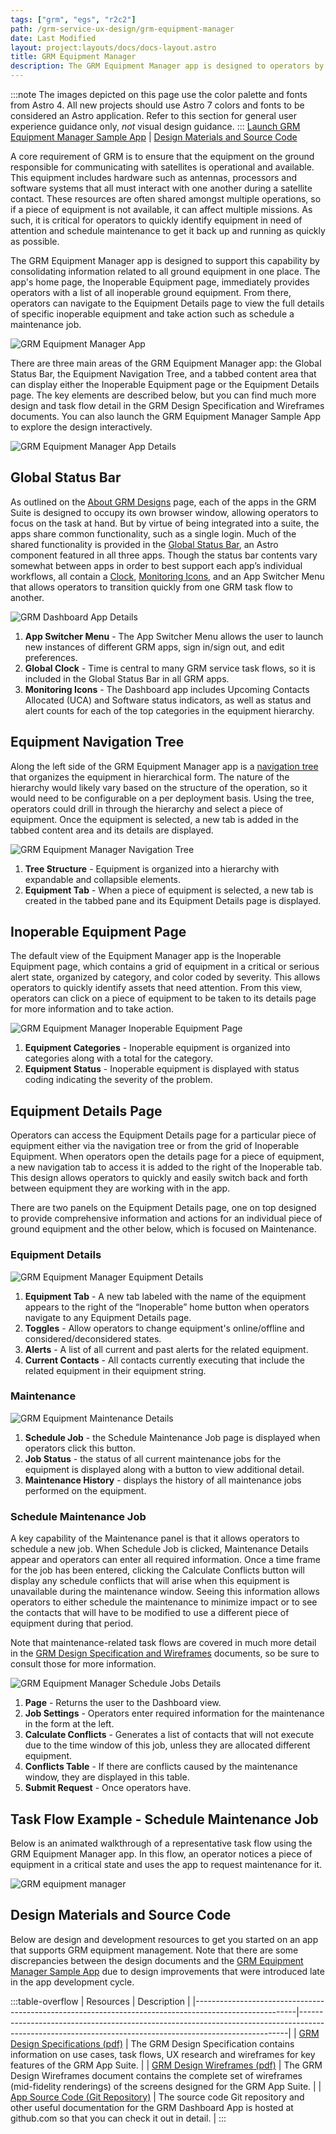 ```yaml
---
tags: ["grm", "egs", "r2c2"]
path: /grm-service-ux-design/grm-equipment-manager
date: Last Modified
layout: project:layouts/docs/docs-layout.astro
title: GRM Equipment Manager
description: The GRM Equipment Manager app is designed to operators by consolidating information related to all ground equipment in one place.
---
```


:::note
The images depicted on this page use the color palette and fonts from Astro 4. All new projects should use Astro 7 colors and fonts to be considered an Astro application. Refer to this section for general user experience guidance only, _not_ visual design guidance.
:::
[Launch GRM Equipment Manager Sample App](https://grm-equipment-react-ts.netlify.app) | [Design Materials and Source Code](/grm-service-ux-design/grm-equipment-manager/#design-materials-and-source-code)

A core requirement of GRM is to ensure that the equipment on the ground responsible for communicating with satellites is operational and available. This equipment includes hardware such as antennas, processors and software systems that all must interact with one another during a satellite contact. These resources are often shared amongst multiple operations, so if a piece of equipment is not available, it can affect multiple missions. As such, it is critical for operators to quickly identify equipment in need of attention and schedule maintenance to get it back up and running as quickly as possible.

The GRM Equipment Manager app is designed to support this capability by consolidating information related to all ground equipment in one place. The app's home page, the Inoperable Equipment page, immediately provides operators with a list of all inoperable ground equipment. From there, operators can navigate to the Equipment Details page to view the full details of specific inoperable equipment and take action such as schedule a maintenance job.

![GRM Equipment Manager App](/img/case-studies/grm/grm-equipment-manager-app.webp)

There are three main areas of the GRM Equipment Manager app: the Global Status Bar, the Equipment Navigation Tree, and a tabbed content area that can display either the Inoperable Equipment page or the Equipment Details page. The key elements are described below, but you can find much more design and task flow detail in the GRM Design Specification and Wireframes documents. You can also launch the GRM Equipment Manager Sample App to explore the design interactively.

![GRM Equipment Manager App Details](/img/case-studies/grm/grm-equipment-manager-app-details.webp)

## Global Status Bar

As outlined on the [About GRM Designs](/grm-service-ux-design/about-the-grm-designs) page, each of the apps in the GRM Suite is designed to occupy its own browser window, allowing operators to focus on the task at hand. But by virtue of being integrated into a suite, the apps share common functionality, such as a single login. Much of the shared functionality is provided in the [Global Status Bar](/components/global-status-bar), an Astro component featured in all three apps. Though the status bar contents vary somewhat between apps in order to best support each app’s individual workflows, all contain a [Clock](/components/clock), [Monitoring Icons](/components/icons-and-symbols), and an App Switcher Menu that allows operators to transition quickly from one GRM task flow to another.

![GRM Dashboard App Details](/img/case-studies/grm/grm-equipment-manager-global-status-bar-details.webp)

1. **App Switcher Menu** - The App Switcher Menu allows the user to launch new instances of different GRM apps, sign in/sign out, and edit preferences.
2. **Global Clock** - Time is central to many GRM service task flows, so it is included in the Global Status Bar in all GRM apps.
3. **Monitoring Icons** - The Dashboard app includes Upcoming Contacts Allocated (UCA) and Software status indicators, as well as status and alert counts for each of the top categories in the equipment hierarchy.

## Equipment Navigation Tree

Along the left side of the GRM Equipment Manager app is a [navigation tree](/components/tree) that organizes the equipment in hierarchical form. The nature of the hierarchy would likely vary based on the structure of the operation, so it would need to be configurable on a per deployment basis. Using the tree, operators could drill in through the hierarchy and select a piece of equipment. Once the equipment is selected, a new tab is added in the tabbed content area and its details are displayed.

![GRM Equipment Manager Navigation Tree](/img/case-studies/grm/grm-equipment-manager-nav-tree-details.webp)

1. **Tree Structure** - Equipment is organized into a hierarchy with expandable and collapsible elements.
2. **Equipment Tab** - When a piece of equipment is selected, a new tab is created in the tabbed pane and its Equipment Details page is displayed.

## Inoperable Equipment Page

The default view of the Equipment Manager app is the Inoperable Equipment page, which contains a grid of equipment in a critical or serious alert state, organized by category, and color coded by severity. This allows operators to quickly identify assets that need attention. From this view, operators can click on a piece of equipment to be taken to its details page for more information and to take action.

![GRM Equipment Manager Inoperable Equipment Page](/img/case-studies/grm/grm-equipment-manager-inop-details.webp)

1. **Equipment Categories** - Inoperable equipment is organized into categories along with a total for the category.
2. **Equipment Status** - Inoperable equipment is displayed with status coding indicating the severity of the problem.

## Equipment Details Page

Operators can access the Equipment Details page for a particular piece of equipment either via the navigation tree or from the grid of Inoperable Equipment. When operators open the details page for a piece of equipment, a new navigation tab to access it is added to the right of the Inoperable tab. This design allows operators to quickly and easily switch back and forth between equipment they are working with in the app.

There are two panels on the Equipment Details page, one on top designed to provide comprehensive information and actions for an individual piece of ground equipment and the other below, which is focused on Maintenance.

### Equipment Details

![GRM Equipment Manager Equipment Details](/img/case-studies/grm/grm-equipment-manager-equip-det-top-details.webp)

1. **Equipment Tab** - A new tab labeled with the name of the equipment appears to the right of the “Inoperable” home button when operators navigate to any Equipment Details page.
2. **Toggles** - Allow operators to change equipment's online/offline and considered/deconsidered states.
3. **Alerts** - A list of all current and past alerts for the related equipment.
4. **Current Contacts** - All contacts currently executing that include the related equipment in their equipment string.

### Maintenance

![GRM Equipment Maintenance Details](/img/case-studies/grm/grm-equipment-manager-equip-det-maint-details.webp)

1. **Schedule Job** - the Schedule Maintenance Job page is displayed when operators click this button.
2. **Job Status** - the status of all current maintenance jobs for the equipment is displayed along with a button to view additional detail.
3. **Maintenance History** - displays the history of all maintenance jobs performed on the equipment.

### Schedule Maintenance Job

A key capability of the Maintenance panel is that it allows operators to schedule a new job. When Schedule Job is clicked, Maintenance Details appear and operators can enter all required information. Once a time frame for the job has been entered, clicking the Calculate Conflicts button will display any schedule conflicts that will arise when this equipment is unavailable during the maintenance window. Seeing this information allows operators to either schedule the maintenance to minimize impact or to see the contacts that will have to be modified to use a different piece of equipment during that period.

Note that maintenance-related task flows are covered in much more detail in the [GRM Design Specification and Wireframes](/grm-service-ux-design/grm-equipment-manager/#design-materials-and-source-code) documents, so be sure to consult those for more information.

![GRM Equipment Manager Schedule Jobs Details](/img/case-studies/grm/grm-equipment-manager-sched-maint-details.webp)

1. **Page** - Returns the user to the Dashboard view.
2. **Job Settings** - Operators enter required information for the maintenance in the form at the left.
3. **Calculate Conflicts** - Generates a list of contacts that will not execute due to the time window of this job, unless they are allocated different equipment.
4. **Conflicts Table** - If there are conflicts caused by the maintenance window, they are displayed in this table.
5. **Submit Request** - Once operators have.

## Task Flow Example - Schedule Maintenance Job

Below is an animated walkthrough of a representative task flow using the GRM Equipment Manager app. In this flow, an operator notices a piece of equipment in a critical state and uses the app to request maintenance for it.



<img src="/img/case-studies/grm/grm-equipment-manager-sched-job.gif" alt="GRM equipment manager" />

## Design Materials and Source Code

Below are design and development resources to get you started on an app that supports GRM equipment management. Note that there are some discrepancies between the design documents and the [GRM Equipment Manager Sample App](https://grm-equipment-react-ts.netlify.app) due to design improvements that were introduced late in the app development cycle.

:::table-overflow
| Resources                                                                                             | Description                                                                                                                                             |
|-------------------------------------------------------------------------------------------------------|---------------------------------------------------------------------------------------------------------------------------------------------------------|
| [GRM Design Specifications (pdf)](/pdf/grm-specifications.pdf)                                        | The GRM Design Specification contains information on use cases, task flows, UX research and wireframes for key features of the GRM App Suite.           |
| [GRM Design Wireframes (pdf)](/pdf/grm-wireframes.pdf)                                                | The GRM Design Wireframes document contains the complete set of wireframes (mid-fidelity renderings) of the screens designed for the GRM App Suite.     |
| [App Source Code (Git Repository)](https://github.com/RocketCommunicationsInc/grm-equipment-react-ts) | The source code Git repository and other useful documentation for the GRM Dashboard App is hosted at github.com so that you can check it out in detail. |
:::
